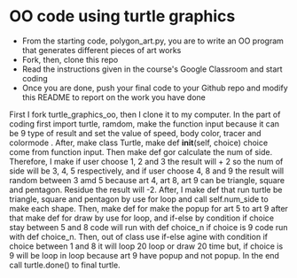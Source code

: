 # OO code using turtle graphics
- From the starting code, polygon_art.py, you are to write an OO program that generates different pieces of art works
- Fork, then, clone this repo
- Read the instructions given in the course's Google Classroom and start coding
- Once you are done, push your final code to your Github repo and modify this README to report on the work you have done

First I fork turtle_graphics_oo, then I clone it to my computer.
In the part of coding first import turtle, ramdom, make the function input because it can be 9 type of result and set 
the value of speed, body color, tracer and colormode . After, make class Turtle, make def __init__(self, choice) choice 
come from function input. Then make def gor calculate the num of side. Therefore, I make if user choose 1, 2 and 3 the 
result will + 2 so the num of side will be 3, 4, 5 respectively, and if user choose 4, 8 and 9 the result will random 
between 3 amd 5 because art 4, art 8, art 9 can be triangle, square and pentagon. Residue the result will -2. After, 
I make def that run turtle be triangle, square and pentagon by use for loop and call self.num_side to make each shape. 
Then, make def for make the popup for art 5 to art 9 after that make def for draw by use for loop, and if-else by 
condition if choice stay between 5 and 8 code will run with def choice_n if choice is 9 code run with def choice_n. 
Then, out of class use if-else agine with condition if choice between 1 and 8 it will loop 20 loop or draw 20 time but,
if choice is 9 will be loop in loop because art 9 have popup and not popup. In the end call turtle.done() 
to final turtle.
